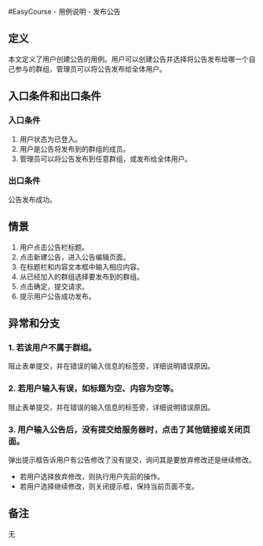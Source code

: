 #EasyCourse - 用例说明 - 发布公告

## 定义
本文定义了用户创建公告的用例。用户可以创建公告并选择将公告发布给哪一个自己参与的群组，管理员可以将公告发布给全体用户。
## 入口条件和出口条件
### 入口条件
1. 用户状态为已登入。
2. 用户是公告将发布到的群组的成员。
3. 管理员可以将公告发布到任意群组，或发布给全体用户。

### 出口条件
公告发布成功。
## 情景
1. 用户点击公告栏标题。
2. 点击新建公告，进入公告编辑页面。
3. 在标题栏和内容文本框中输入相应内容。
4. 从已经加入的群组选择要发布到的群组。
5. 点击确定，提交请求。
6. 提示用户公告成功发布。

## 异常和分支
### 1. 若该用户不属于群组。
阻止表单提交，并在错误的输入信息的标签旁，详细说明错误原因。
### 2. 若用户输入有误，如标题为空、内容为空等。
阻止表单提交，并在错误的输入信息的标签旁，详细说明错误原因。
### 3. 用户输入公告后，没有提交给服务器时，点击了其他链接或关闭页面。
弹出提示框告诉用户有公告修改了没有提交，询问其是要放弃修改还是继续修改。

* 	若用户选择放弃修改，则执行用户先前的操作。 
* 	若用户选择继续修改，则关闭提示框，保持当前页面不变。

## 备注
无
